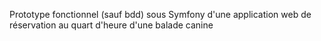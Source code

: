 Prototype fonctionnel (sauf bdd) sous Symfony d'une application web de réservation au quart d'heure d'une balade canine
